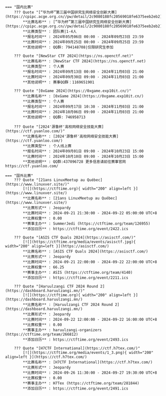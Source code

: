     === "国内比赛"
        ??? Quote "[“华为杯”第三届中国研究生网络安全创新大赛](https://cpipc.acge.org.cn//pw/detail/2c9080188fc20569018fe6375eeb2eb2)"  
            **比赛名称** : [“华为杯”第三届中国研究生网络安全创新大赛](https://cpipc.acge.org.cn//pw/detail/2c9080188fc20569018fe6375eeb2eb2)  
            **比赛类型** : 团队赛|1-4人  
            **报名时间** : 2024年05月06日 00:00 - 2024年09月23日 23:59  
            **比赛时间** : 2024年09月25日 00:00 - 2024年09月25日 23:59  
            **其他说明** : QQ群: 794148708|仅限研究生参加  
            
        ??? Quote "[NewStar CTF 2024](https://ns.openctf.net)"  
            **比赛名称** : [NewStar CTF 2024](https://ns.openctf.net)  
            **比赛类型** : 个人赛  
            **报名时间** : 2024年09月13日 00:00 - 2024年11月03日 21:00  
            **比赛时间** : 2024年09月30日 09:00 - 2024年11月03日 21:00  
            **其他说明** : 赛事QQ群：1169651901  
            
        ??? Quote "[0xGame 2024](https://0xgame.exp10it.cn/)"  
            **比赛名称** : [0xGame 2024](https://0xgame.exp10it.cn/)  
            **比赛类型** : 个人赛  
            **报名时间** : 2024年09月17日 10:30 - 2024年11月03日 21:00  
            **比赛时间** : 2024年10月06日 09:00 - 2024年11月03日 21:00  
            **其他说明** : QQ群: 746958713  
            
        ??? Quote "[2024'源鲁杯'高校网络安全技能大赛](https://ctf.yuanloo.com/)"  
            **比赛名称** : [2024'源鲁杯'高校网络安全技能大赛](https://ctf.yuanloo.com/)  
            **比赛类型** : 个人线上赛  
            **报名时间** : 2024年09月01日 09:00 - 2024年10月23日 15:00  
            **比赛时间** : 2024年10月10日 09:00 - 2024年10月23日 15:00  
            **其他说明** : QQ群:437096728 更多信息请前往赛事官网 https://ctf.yuanloo.com/  
                
    === "国外比赛"
        ??? Quote "[21ans LinuxMeetup au Québec](https://www.linuxver.site/)"  
            [![](https://ctftime.org){ width="200" align=left }](https://www.linuxver.site/)  
            **比赛名称** : [21ans LinuxMeetup au Québec](https://www.linuxver.site/)  
            **比赛形式** : Jeopardy  
            **比赛时间** : 2024-09-21 21:30:00 - 2024-09-22 05:00:00 UTC+8  
            **比赛权重** : 0.00  
            **赛事主办** : SummerJedi (https://ctftime.org/team/126955)  
            **添加日历** : https://ctftime.org/event/2422.ics  
            
        ??? Quote "[ASIS CTF Quals 2024](https://asisctf.com/)"  
            [![](https://ctftime.org/media/events/asisctf.jpg){ width="200" align=left }](https://asisctf.com/)  
            **比赛名称** : [ASIS CTF Quals 2024](https://asisctf.com/)  
            **比赛形式** : Jeopardy  
            **比赛时间** : 2024-09-21 22:00:00 - 2024-09-22 22:00:00 UTC+8  
            **比赛权重** : 66.25  
            **赛事主办** : ASIS (https://ctftime.org/team/4140)  
            **添加日历** : https://ctftime.org/event/2211.ics  
            
        ??? Quote "[Haruulzangi CTF 2024 Round 2](https://dashboard.haruulzangi.mn/)"  
            [![](https://ctftime.org){ width="200" align=left }](https://dashboard.haruulzangi.mn/)  
            **比赛名称** : [Haruulzangi CTF 2024 Round 2](https://dashboard.haruulzangi.mn/)  
            **比赛形式** : Jeopardy  
            **比赛时间** : 2024-09-22 12:00:00 - 2024-09-22 16:00:00 UTC+8  
            **比赛权重** : 0.00  
            **赛事主办** : haruulzangi-organizers (https://ctftime.org/team/266812)  
            **添加日历** : https://ctftime.org/event/2493.ics  
            
        ??? Quote "[H7CTF International](https://ctf.h7tex.com/)"  
            [![](https://ctftime.org/media/events/1_3.png){ width="200" align=left }](https://ctf.h7tex.com/)  
            **比赛名称** : [H7CTF International](https://ctf.h7tex.com/)  
            **比赛形式** : Jeopardy  
            **比赛时间** : 2024-09-26 11:30:00 - 2024-09-27 19:30:00 UTC+8  
            **比赛权重** : 0.00  
            **赛事主办** : H7Tex (https://ctftime.org/team/281844)  
            **添加日历** : https://ctftime.org/event/2491.ics  
            